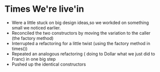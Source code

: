 #	Times We're live'in

-	Were a little stuck on big design ideas,so we workded on something small we noticed earlier.
-	Reconciled the two constructors by moving the variation to the caller (the factory method)
-	Interrupted a refactoring for a little twist (using the factory method in times())
-	Repeated an analogous refactoring ( doing to Dollar what we just did to Franc) in one big step
-	Pushed up the identical constructors
